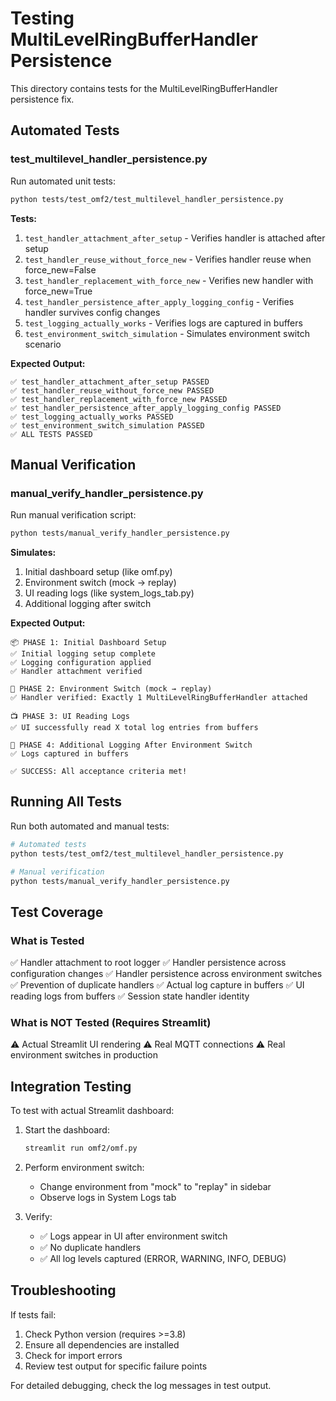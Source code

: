 # Testing MultiLevelRingBufferHandler Persistence

This directory contains tests for the MultiLevelRingBufferHandler persistence fix.

## Automated Tests

### test_multilevel_handler_persistence.py

Run automated unit tests:

```bash
python tests/test_omf2/test_multilevel_handler_persistence.py
```

**Tests:**
1. `test_handler_attachment_after_setup` - Verifies handler is attached after setup
2. `test_handler_reuse_without_force_new` - Verifies handler reuse when force_new=False
3. `test_handler_replacement_with_force_new` - Verifies new handler with force_new=True
4. `test_handler_persistence_after_apply_logging_config` - Verifies handler survives config changes
5. `test_logging_actually_works` - Verifies logs are captured in buffers
6. `test_environment_switch_simulation` - Simulates environment switch scenario

**Expected Output:**
```
✅ test_handler_attachment_after_setup PASSED
✅ test_handler_reuse_without_force_new PASSED
✅ test_handler_replacement_with_force_new PASSED
✅ test_handler_persistence_after_apply_logging_config PASSED
✅ test_logging_actually_works PASSED
✅ test_environment_switch_simulation PASSED
✅ ALL TESTS PASSED
```

## Manual Verification

### manual_verify_handler_persistence.py

Run manual verification script:

```bash
python tests/manual_verify_handler_persistence.py
```

**Simulates:**
1. Initial dashboard setup (like omf.py)
2. Environment switch (mock → replay)
3. UI reading logs (like system_logs_tab.py)
4. Additional logging after switch

**Expected Output:**
```
📦 PHASE 1: Initial Dashboard Setup
✅ Initial logging setup complete
✅ Logging configuration applied
✅ Handler attachment verified

🔄 PHASE 2: Environment Switch (mock → replay)
✅ Handler verified: Exactly 1 MultiLevelRingBufferHandler attached

📺 PHASE 3: UI Reading Logs
✅ UI successfully read X total log entries from buffers

📝 PHASE 4: Additional Logging After Environment Switch
✅ Logs captured in buffers

✅ SUCCESS: All acceptance criteria met!
```

## Running All Tests

Run both automated and manual tests:

```bash
# Automated tests
python tests/test_omf2/test_multilevel_handler_persistence.py

# Manual verification
python tests/manual_verify_handler_persistence.py
```

## Test Coverage

### What is Tested

✅ Handler attachment to root logger
✅ Handler persistence across configuration changes
✅ Handler persistence across environment switches
✅ Prevention of duplicate handlers
✅ Actual log capture in buffers
✅ UI reading logs from buffers
✅ Session state handler identity

### What is NOT Tested (Requires Streamlit)

⚠️ Actual Streamlit UI rendering
⚠️ Real MQTT connections
⚠️ Real environment switches in production

## Integration Testing

To test with actual Streamlit dashboard:

1. Start the dashboard:
   ```bash
   streamlit run omf2/omf.py
   ```

2. Perform environment switch:
   - Change environment from "mock" to "replay" in sidebar
   - Observe logs in System Logs tab

3. Verify:
   - ✅ Logs appear in UI after environment switch
   - ✅ No duplicate handlers
   - ✅ All log levels captured (ERROR, WARNING, INFO, DEBUG)

## Troubleshooting

If tests fail:

1. Check Python version (requires >=3.8)
2. Ensure all dependencies are installed
3. Check for import errors
4. Review test output for specific failure points

For detailed debugging, check the log messages in test output.
